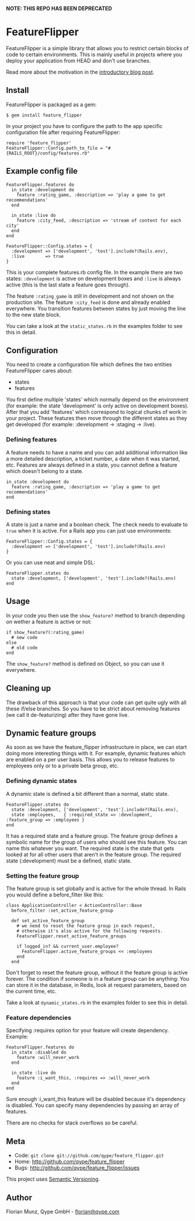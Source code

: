**NOTE: THIS REPO HAS BEEN DEPRECATED**

FeatureFlipper
==============

FeatureFlipper is a simple library that allows you to restrict certain blocks
of code to certain environments. This is mainly useful in projects where
you deploy your application from HEAD and don't use branches.

Read more about the motivation in the
[introductory blog post](http://engineering.qype.com/2010/06/03/how-we-work-flipping-features/).

Install
-------

FeatureFlipper is packaged as a gem:

    $ gem install feature_flipper

In your project you have to configure the path to the app specific
configuration file after requiring FeatureFlipper:

    require 'feature_flipper'
    FeatureFlipper::Config.path_to_file = "#{RAILS_ROOT}/config/features.rb"

Example config file
-------------------

    FeatureFlipper.features do
      in_state :development do
        feature :rating_game, :description => 'play a game to get recommendations'
      end

      in_state :live do
        feature :city_feed, :description => 'stream of content for each city'
      end
    end

    FeatureFlipper::Config.states = {
      :development => ['development', 'test'].include?(Rails.env),
      :live        => true
    }

This is your complete features.rb config file. In the example there are two
states: `:development` is active on development boxes and `:live` is always active
(this is the last state a feature goes through).

The feature `:rating_game` is still in development and not shown on the
production site. The feature `:city_feed` is done and already enabled
everywhere. You transition features between states by just moving the line to
the new state block.

You can take a look at the `static_states.rb` in the examples folder to
see this in detail.

Configuration
-------------

You need to create a configuration file which defines the two entities
FeatureFlipper cares about:

 * states
 * features

You first define multiple 'states' which normally depend on the environment
(for example: the state 'development' is only active on development boxes).
After that you add 'features' which correspond to logical chunks of work in
your project. These features then move through the different states
as they get developed (for example: :development -> :staging -> :live).

### Defining features

A feature needs to have a name and you can add additional information like a
more detailed description, a ticket number, a date when it was started, etc.
Features are always defined in a state, you cannot define a feature which
doesn't belong to a state.

    in_state :development do
      feature :rating_game, :description => 'play a game to get recommendations'
    end

### Defining states

A state is just a name and a boolean check. The check needs to evaluate to
`true` when it is active. For a Rails app you can just use environments:

    FeatureFlipper::Config.states = {
      :development => ['development', 'test'].include?(Rails.env)
    }

Or you can use neat and simple DSL:

    FeatureFlipper.states do
      state :development, ['development', 'test'].include?(Rails.env)
    end

Usage
-----

In your code you then use the `show_feature?` method to branch depending on
wether a feature is active or not:

    if show_feature?(:rating_game)
      # new code
    else
      # old code
    end

The `show_feature?` method is defined on Object, so you can use it everywhere.

Cleaning up
-----------

The drawback of this approach is that your code can get quite ugly with all
these if/else branches. So you have to be strict about removing features
(we call it de-featurizing) after they have gone live.

Dynamic feature groups
----------------------

As soon as we have the feature_flipper infrastructure in place, we can start
doing more interesting things with it. For example, dynamic features which
are enabled on a per user basis. This allows you to release features to
employees only or to a private beta group, etc.

### Defining dynamic states

A dynamic state is defined a bit different than a normal, static state.

    FeatureFlipper.states do
      state :development, ['development', 'test'].include?(Rails.env),
      state :employees,   { :required_state => :development, :feature_group => :employees }
    end

It has a required state and a feature group. The feature group defines
a symbolic name for the group of users who should see this feature. You
can name this whatever you want. The required state is the state that gets
looked at for all other users that aren't in the feature group. The required
state (:development) must be a defined, static state.

### Setting the feature group

The feature group is set globally and is active for the whole thread.
In Rails you would define a before_filter like this:

    class ApplicationController < ActionController::Base
      before_filter :set_active_feature_group
      
      def set_active_feature_group
        # we need to reset the feature group in each request,
        # otherwise it's also active for the following requests.
        FeatureFlipper.reset_active_feature_groups
        
        if logged_in? && current_user.employee?
          FeatureFlipper.active_feature_groups << :employees
        end
      end

Don't forget to reset the feature group, without it the feature group
is active forever. The condition if someone is in a feature group
can be anything: You can store it in the database, in Redis,
look at request parameters, based on the current time, etc.

Take a look at `dynamic_states.rb` in the examples folder to see this
in detail.

### Feature dependencies

Specifying :requires option for your feature will create dependency. Example:

    FeatureFlipper.features do
      in_state :disabled do
        feature :will_never_work
      end

      in_state :live do
        feature :i_want_this, :requires => :will_never_work
      end
    end

Sure enough :i_want_this feature will be disabled because it's dependency is 
disabled. You can specify many dependencies by passing an array of features.

There are no checks for stack overflows so be careful.

Meta
----

* Code: `git clone git://github.com/qype/feature_flipper.git`
* Home: <http://github.com/qype/feature_flipper>
* Bugs: <http://github.com/qype/feature_flipper/issues>

This project uses [Semantic Versioning][sv].

Author
------

Florian Munz, Qype GmbH - florian@qype.com


[sv]: http://semver.org/
